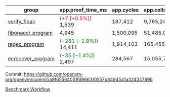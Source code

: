 | group | app.proof_time_ms | app.cycles | app.cells_used | leaf.proof_time_ms | leaf.cycles | leaf.cells_used |
| -- | -- | -- | -- | -- | -- | -- |
| [verify_fibair](https://github.com/openvm-org/openvm/blob/benchmark-results/benchmarks-pr/1341/verify_fibair-a9f65564051fd986310557b8494541a32424789b.md) |<span style='color: red'>(+7 [+0.5%])</span> 1,539 |  187,412 |  9,765,248 |- | - | - |
| [fibonacci_program](https://github.com/openvm-org/openvm/blob/benchmark-results/benchmarks-pr/1341/fibonacci-a9f65564051fd986310557b8494541a32424789b.md) | 4,945 |  1,500,095 |  51,485,080 |- | - | - |
| [regex_program](https://github.com/openvm-org/openvm/blob/benchmark-results/benchmarks-pr/1341/regex-a9f65564051fd986310557b8494541a32424789b.md) |<span style='color: green'>(-281 [-1.9%])</span> 14,411 |  1,914,103 |  165,455,373 |- | - | - |
| [ecrecover_program](https://github.com/openvm-org/openvm/blob/benchmark-results/benchmarks-pr/1341/ecrecover-a9f65564051fd986310557b8494541a32424789b.md) |<span style='color: green'>(-35 [-1.4%])</span> 2,497 |  284,567 |  15,055,723 |- | - | - |


Commit: https://github.com/openvm-org/openvm/commit/a9f65564051fd986310557b8494541a32424789b

[Benchmark Workflow](https://github.com/openvm-org/openvm/actions/runs/13145858220)
